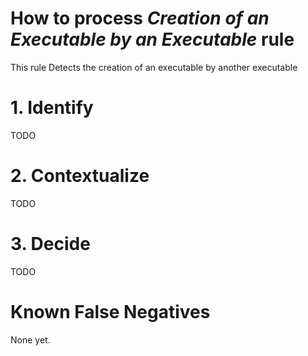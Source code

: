 # How to process *Creation of an Executable by an Executable* rule
This rule Detects the creation of an executable by another executable

# 1. Identify
TODO

# 2. Contextualize
TODO

# 3. Decide
TODO

# Known False Negatives
None yet.
